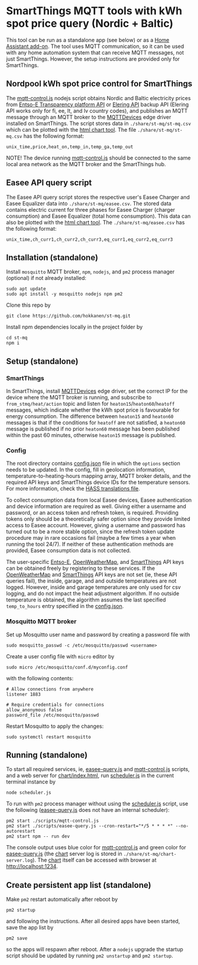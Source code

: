 
# SmartThings MQTT tools with kWh spot price query (Nordic + Baltic)

This tool can be run as a standalone app (see below) or as a [Home Assistant add-on](DOCS.md). The tool uses MQTT communication, so it can be used with any home automation system that can receive MQTT messages, not just SmartThings. However, the setup instructions are provided only for SmartThings. 

## Nordpool kWh spot price control for SmartThings
The [mqtt-control.js](scripts/mqtt-control.js) nodejs script obtains Nordic and Baltic electricity prices from [Entso-E Transparency platform API](https://transparency.entsoe.eu/) or [Elering API](https://dashboard.elering.ee/assets/api-doc.html) backup API (Elering API works only for fi, ee, lt, and lv country codes), and publishes an MQTT message through an MQTT broker to the [MQTTDevices](https://github.com/toddaustin07/MQTTDevices) edge driver installed on SmartThings. The script stores data in `./share/st-mq/st-mq.csv` which can be plotted with the [html chart tool](chart/index.html). The file `./share/st-mq/st-mq.csv` has the following format:

```
unix_time,price,heat_on,temp_in,temp_ga,temp_out
```

NOTE! The device running [mqtt-control.js](scripts/mqtt-control.js) should be connected to the same local area network as the MQTT broker and the SmartThings hub.

## Easee API query script
The Easee API query script stores the respective user's Easee Charger and Easee Equalizer data into `./share/st-mq/easee.csv`. The stored data contains electric current for three phases for Easee Charger (charger consumption) and Easee Equalizer (total home consumption). This data can also be plotted with the [html chart tool](chart/index.html). The `./share/st-mq/easee.csv` has the following format:

```
unix_time,ch_curr1,ch_curr2,ch_curr3,eq_curr1,eq_curr2,eq_curr3
```

## Installation (standalone)
Install `mosquitto` MQTT broker, `npm`, `nodejs`, and `pm2` process manager (optional) if not already installed:
```
sudo apt update
sudo apt install -y mosquitto nodejs npm pm2
```

Clone this repo by
```
git clone https://github.com/hokkanen/st-mq.git
```

Install npm dependencies locally in the project folder by
```
cd st-mq
npm i
```

## Setup (standalone)

### SmartThings
In SmartThings, install [MQTTDevices](https://github.com/toddaustin07/MQTTDevices) edge driver, set the correct IP for the device where the MQTT broker is running, and subscribe to `from_stmq/heat/action` topic and listen for `heaton15`/`heaton60`/`heatoff` messages, which indicate whether the kWh spot price is favourable for energy consumption. The difference between `heaton15` and `heaton60` messages is that if the conditions for `heatoff` are not satisfied, a `heaton60` message is published if no prior `heaton60` message has been published within the past 60 minutes, otherwise `heaton15` message is published.

### Config
The root directory contains [config.json](config.json) file in which the `options` section needs to be updated. In the config, fill in geolocation information, temperature-to-heating-hours mapping array, MQTT broker details, and the required API keys and SmartThings device IDs for the temperature sensors. For more information, check the [HASS translations file](translations/en.yaml).

To collect consumption data from local Easee devices, Easee authentication and device information are required as well. Giving either a username and password, or an access token and refresh token, is required. Providing tokens only should be a theoretically safer option since they provide limited access to Easee account. However, giving a username and password has turned out to be a more stable option, since the refresh token update procedure may in rare occasions fail (maybe a few times a year when running the tool 24/7). If neither of these authentication methods are provided, Easee consumption data is not collected.

The user-specific [Entso-E](https://transparency.entsoe.eu/), [OpenWeatherMap](https://home.openweathermap.org/), and [SmartThings](https://account.smartthings.com/tokens) API keys can be obtained freely by registering to these services. If the [OpenWeatherMap](https://home.openweathermap.org/) and [SmartThings](https://account.smartthings.com/tokens) API keys are not set (ie, these API queries fail), the inside, garage, and and outside temperatures are not logged. However, inside and garage temperatures are only used for csv logging, and do not impact the heat adjustment algorithm. If no outside temperature is obtained, the algorithm assumes the last specified `temp_to_hours` entry specified in the [config.json](config.json).

### Mosquitto MQTT broker
Set up Mosquitto user name and password by creating a password file with
```
sudo mosquitto_passwd -c /etc/mosquitto/passwd <username>
```
Create a user config file with `micro` editor by
```
sudo micro /etc/mosquitto/conf.d/myconfig.conf
```
with the following contents:
```
# Allow connections from anywhere
listener 1883

# Require credentials for connections
allow_anonymous false
password_file /etc/mosquitto/passwd
```
Restart Mosquitto to apply the changes:
```
sudo systemctl restart mosquitto
```

## Running (standalone)
To start all required services, ie, [easee-query.js](scripts/easee-query.js) and [mqtt-control.js](scripts/mqtt-control.js) scripts, and a web server for [chart/index.html](chart/index.html), run [scheduler.js](scheduler.js) in the current terminal instance by
```
node scheduler.js
```
To run with `pm2` process manager without using the [scheduler.js](scheduler.js) script, use the following ([easee-query.js](scripts/easee-query.js) does not have an internal scheduler):
```
pm2 start ./scripts/mqtt-control.js
pm2 start ./scripts/easee-query.js --cron-restart="*/5 * * * *" --no-autorestart
pm2 start npm -- run dev
```
The console output uses blue color for [mqtt-control.js](scripts/mqtt-control.js) and green color for [easee-query.js](scripts/easee-query.js) (the [chart](chart/index.html) server log is stored in `./share/st-mq/chart-server.log`). The [chart](chart/index.html) itself can be accessed with browser at [http://localhost:1234](http://localhost:1234).

## Create persistent app list (standalone)
Make `pm2` restart automatically after reboot by
```
pm2 startup
```
and following the instructions. After all desired apps have been started, save the app list by

```
pm2 save
```
so the apps will respawn after reboot. After a `nodejs` upgrade the startup script should be updated by running `pm2 unstartup` and `pm2 startup`.
